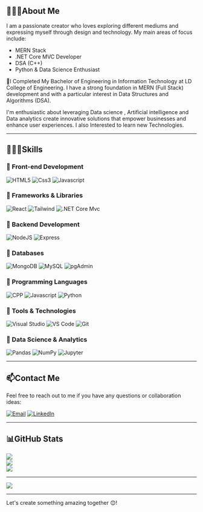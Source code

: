 ## 🧑🏻‍💼About Me

I am a passionate creator who loves exploring different mediums and expressing myself through design and technology. My main areas of focus include:
- MERN Stack
- .NET Core MVC Developer
- DSA (C++)  
- Python & Data Science Enthusiast


👋I Completed My Bachelor of Engineering in Information Technology at LD College of Engineering. I have a strong foundation in MERN (Full Stack) development and with a particular interest in Data Structures and Algorithms (DSA).

I'm enthusiastic about leveraging Data science , Artificial intelligence and Data analytics create innovative solutions that empower businesses and enhance user experiences. I also Interested to learn new Technologies.

---

## 👨🏻‍💻Skills

### 🔹 Front-end Development  
![HTML5](https://img.shields.io/badge/HTML5-E34F26?style=for-the-badge&logo=html5&logoColor=white)
![Css3](https://img.shields.io/badge/CSS3-1572B6?style=for-the-badge&logo=css3&logoColor=white)
![Javascript](https://img.shields.io/badge/JavaScript-323330?style=for-the-badge&logo=javascript&logoColor=F7DF1E)

### 🔹 Frameworks & Libraries  
![React](https://img.shields.io/badge/React-20232A?style=for-the-badge&logo=react&logoColor=61DAFB)
![Tailwind](https://img.shields.io/badge/Tailwind_CSS-38B2AC?style=for-the-badge&logo=tailwind-css&logoColor=white)
![.NET Core Mvc](https://img.shields.io/badge/.NET_Core-512BD4?style=for-the-badge&logo=dotnet&logoColor=white)

### 🔹 Backend Development  
![NodeJS](https://img.shields.io/badge/Node.js-339933?style=for-the-badge&logo=nodedotjs&logoColor=white)
![Express](https://img.shields.io/badge/Express.js-000000?style=for-the-badge&logo=express&logoColor=white)

### 🔹 Databases  
![MongoDB](https://img.shields.io/badge/MongoDB-4EA94B?style=for-the-badge&logo=mongodb&logoColor=white)
![MySQL](https://img.shields.io/badge/MySQL-005C84?style=for-the-badge&logo=mysql&logoColor=white)
![pgAdmin](https://img.shields.io/badge/pgAdmin-336791?style=for-the-badge&logo=postgresql&logoColor=white)

### 🔹 Programming Languages  
![CPP](https://img.shields.io/badge/C%2B%2B-00599C?style=for-the-badge&logo=c%2B%2B&logoColor=white)
![Javascript](https://img.shields.io/badge/JavaScript-323330?style=for-the-badge&logo=javascript&logoColor=F7DF1E)
![Python](https://img.shields.io/badge/Python-3776AB?style=for-the-badge&logo=python&logoColor=white)

### 🔹 Tools & Technologies  
![Visual Studio](https://img.shields.io/badge/Visual%20Studio-5C2D91?style=for-the-badge&logo=visualstudio&logoColor=white)
![VS Code](https://img.shields.io/badge/VS%20Code-007ACC?style=for-the-badge&logo=visualstudiocode&logoColor=white)
![Git](https://img.shields.io/badge/Git-F05032?style=for-the-badge&logo=git&logoColor=white)

### 🔹 Data Science & Analytics  
![Pandas](https://img.shields.io/badge/Pandas-150458?style=for-the-badge&logo=pandas&logoColor=white)
![NumPy](https://img.shields.io/badge/NumPy-013243?style=for-the-badge&logo=numpy&logoColor=white)
![Jupyter](https://img.shields.io/badge/Jupyter-F37626?style=for-the-badge&logo=jupyter&logoColor=white)

---

## 📫Contact Me

Feel free to reach out to me if you have any questions or collaboration ideas:

[![Email](https://img.shields.io/badge/Gmail-D14836?style=for-the-badge&logo=gmail&logoColor=white)](mailto:bathanikeyur@gmail.com)
[![LinkedIn](https://img.shields.io/badge/LinkedIn-0077B5?style=for-the-badge&logo=linkedin&logoColor=white)](https://www.linkedin.com/in/keyur-bathani-62a18b247/)

---

## 📊GitHub Stats

![](https://github-readme-stats.vercel.app/api?username=Keyurbathani&theme=dark&hide_border=false&include_all_commits=true&count_private=true)<br/>
![](https://github-readme-streak-stats.herokuapp.com/?user=Keyurbathani&theme=dark&hide_border=false)<br/>
![](https://github-readme-stats.vercel.app/api/top-langs/?username=Keyurbathani&theme=dark&hide_border=false&include_all_commits=true&count_private=true&layout=compact)

---

![](https://komarev.com/ghpvc/?username=Keyurbathani)

<hr/>

Let's create something amazing together 😊!
